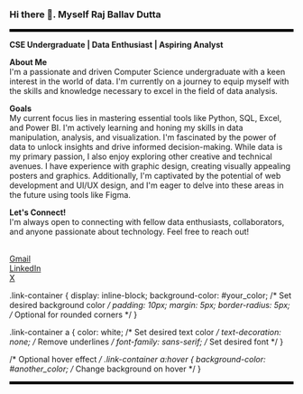 ### Hi there 👋. Myself Raj Ballav Dutta ###

<hr style="border: 2px solid black;"> 

**CSE Undergraduate | Data Enthusiast | Aspiring Analyst**


**About Me**
<br>
I'm a passionate and driven Computer Science undergraduate with a keen interest in the world of data. I'm currently on a journey to equip myself with the skills and knowledge necessary to excel in the field of data analysis.

**Goals**
<br>
My current focus lies in mastering essential tools like Python, SQL, Excel, and Power BI. I'm actively learning and honing my skills in data manipulation, analysis, and visualization. I'm fascinated by the power of data to unlock insights and drive informed decision-making. While data is my primary passion, I also enjoy exploring other creative and technical avenues. I have experience with graphic design, creating visually appealing posters and graphics. Additionally, I'm captivated by the potential of web development and UI/UX design, and I'm eager to delve into these areas in the future using tools like Figma.

**Let's Connect!**
<br>
I'm always open to connecting with fellow data enthusiasts, collaborators, and anyone passionate about technology. Feel free to reach out!
<br><br>
<div class="link-container">
    <a href="duttaraj327@gmail.com">Gmail</a>
</div>
<div class="link-container">
    <a href="www.linkedin.com/in/raj-ballav-dutta-00242a303">LinkedIn</a>
</div>
<div class="link-container">
    <a href="www.x.com/raj_b_dutta?t=">X</a>
</div>

.link-container {
    display: inline-block;
    background-color: #your_color; /* Set desired background color */
    padding: 10px;
    margin: 5px;
    border-radius: 5px; /* Optional for rounded corners */
}

.link-container a {
    color: white; /* Set desired text color */
    text-decoration: none; /* Remove underlines */
    font-family: sans-serif; /* Set desired font */
}

/* Optional hover effect */
.link-container a:hover {
    background-color: #another_color; /* Change background on hover */
}
<br>
<hr style="border: 2px solid black;"> 



<!--
**r1sh1raj01/r1sh1raj01** is a ✨ _special_ ✨ repository because its `README.md` (this file) appears on your GitHub profile.

Here are some ideas to get you started:

- 🔭 I’m currently working on ...
- 🌱 I’m currently learning ...
- 👯 I’m looking to collaborate on ...
- 🤔 I’m looking for help with ...
- 💬 Ask me about ...
- 📫 How to reach me: ...
- 😄 Pronouns: ...
- ⚡ Fun fact: ...
-->
